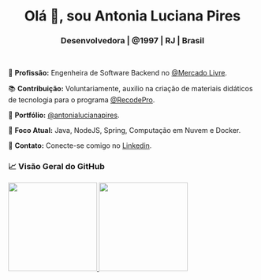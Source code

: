 <h1 align="center">Olá 👋, sou Antonia Luciana Pires</h1>
<h3 align="center">Desenvolvedora | @1997 | RJ | Brasil</h3>
<br>

🚀 **Profissão:** Engenheira de Software Backend no [@Mercado Livre](https://www.linkedin.com/company/mercadolivre-com/mycompany/).

📚 **Contribuição:** Voluntariamente, auxilio na criação de materiais didáticos de tecnologia para o programa [@RecodePro](https://recodepro.org.br/).

🔗 **Portfólio:** [@antonialucianapires](https://antonialucianapires.netlify.app/).

🎯 **Foco Atual:** Java, NodeJS, Spring, Computação em Nuvem e Docker.

🔗 **Contato:** Conecte-se comigo no [Linkedin](https://www.linkedin.com/in/antonialucianapires/).

### 📈 Visão Geral do GitHub

<div>
  <a href="https://github.com/antonialucianapires">
  <img height="180em" src="https://github-readme-stats.vercel.app/api?username=antonialucianapires&show_icons=true&theme=light&include_all_commits=true&count_private=true"/>
 
  <img height="180em" src="https://github-readme-streak-stats.herokuapp.com/?user=antonialucianapires&theme=light"/>
  </a>
</div>
